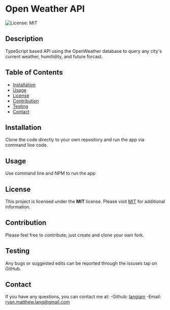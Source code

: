 # Open Weather API
  ![License: MIT](https://img.shields.io/badge/License-MIT-yellow.svg)

  ## Description
  TypeScript based API using the OpenWeather database to query any city's current weather, humitidity, and  future forcast.

  ## Table of Contents
  - [Installation](#installation)
  - [Usage](#usage)
  - [License](#license)
  - [Contribution](#contribution)
  - [Testing](#tests)
  - [Contact](#contact)
  

  ## Installation
  Clone the code directly to your own repository and run the app via command line code.

  ## Usage
  Use command line and NPM to run the app

  ## License

This project is licensed under the **MIT** license. 
Please visit [MIT](https://opensource.org/licenses/MIT) for additional information.

  ## Contribution
  Please feel free to contribute; just create and clone your own fork.

  ## Testing
  Any bugs or suggested edits can be reported through the issuses tap on GitHub.

  ## Contact
  If you have any questions, you can contact me at:
    -Github: [langiam](https://github.com/langiam)
    -Email: [ryan.matthew.lang@gmail.com](mailto:ryan.matthew.lang@gmail.com)
